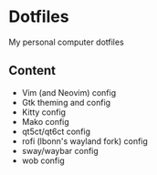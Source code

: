 # Dotfiles

My personal computer dotfiles

## Content

- Vim (and Neovim) config
- Gtk theming and config
- Kitty config
- Mako config
- qt5ct/qt6ct config
- rofi (lbonn's wayland fork) config
- sway/waybar config
- wob config
